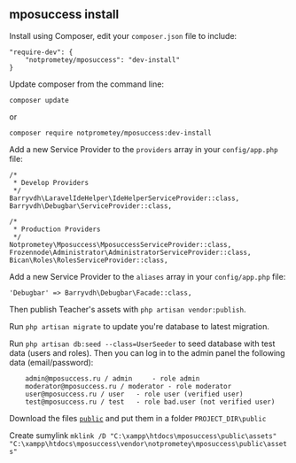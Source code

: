 ## mposuccess install

Install using Composer, edit your ```composer.json``` file to include:
```
"require-dev": {
	"notprometey/mposuccess": "dev-install"
}
```
Update composer from the command line:
```
composer update
```
or

```
composer require notprometey/mposuccess:dev-install
```

Add a new Service Provider to the ```providers``` array in your ```config/app.php``` file:
```
/*
 * Develop Providers
 */
Barryvdh\LaravelIdeHelper\IdeHelperServiceProvider::class,
Barryvdh\Debugbar\ServiceProvider::class,

/*
 * Production Providers
 */
Notprometey\Mposuccess\MposuccessServiceProvider::class,
Frozennode\Administrator\AdministratorServiceProvider::class,
Bican\Roles\RolesServiceProvider::class,
```
Add a new Service Provider to the ```aliases``` array in your ```config/app.php``` file:
```
'Debugbar' => Barryvdh\Debugbar\Facade::class,
```

Then publish Teacher's assets with `php artisan vendor:publish`.

Run `php artisan migrate` to update you're database to latest migration.

Run `php artisan db:seed --class=UserSeeder` to seed database with test data (users and roles). Then you can log in to the admin panel the following data (email/password):
```
	admin@mposuccess.ru / admin 	- role admin
	moderator@mposuccess.ru / moderator	- role moderator
	user@mposuccess.ru / user	- role user (verified user)
	test@mposuccess.ru / test	- role bad.user (not verified user)
```
Download the files [`public`](https://drive.google.com/file/d/0B1FIEy8WL45hRDFzRTNaZXJuVkU/view?usp=sharing) and put them in a folder `PROJECT_DIR\public`

Create sumylink `mklink /D "C:\xampp\htdocs\mposuccess\public\assets" "C:\xampp\htdocs\mposuccess\vendor\notprometey\mposuccess\public\assets"`
